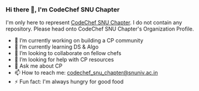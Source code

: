 ### Hi there 👋, I'm CodeChef SNU Chapter

I'm only here to represent [CodeChef SNU Chapter](https://github.com/CodeChef-SNU-Chapter). I do not contain any repository. Please head onto CodeChef SNU Chapter's Organization Profile.

- 🔭 I’m currently working on building a CP community
- 🌱 I’m currently learning DS & Algo
- 👯 I’m looking to collaborate on fellow chefs
- 🤔 I’m looking for help with CP resources
- 💬 Ask me about CP
- 📫 How to reach me: codechef_snu_chapter@snuniv.ac.in
- ⚡ Fun fact: I'm always hungry for good food
